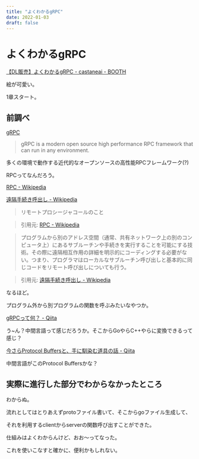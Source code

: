 ```yaml
---
title: "よくわかるgRPC"
date: 2022-01-03
draft: false
---
```

# よくわかるgRPC



[【DL販売】よくわかるgRPC - castaneai - BOOTH](https://booth.pm/ja/items/1557285)



絵が可愛い。



1章スタート。



## 前調べ



[gRPC](https://grpc.io/)



> gRPC is a modern open source high performance RPC framework that can run in any environment.



多くの環境で動作する近代的なオープンソースの高性能RPCフレームワーク(?)



RPCってなんだろう。



[RPC - Wikipedia](https://ja.wikipedia.org/wiki/RPC)



[遠隔手続き呼出し - Wikipedia](https://ja.wikipedia.org/wiki/%E9%81%A0%E9%9A%94%E6%89%8B%E7%B6%9A%E3%81%8D%E5%91%BC%E5%87%BA%E3%81%97)



> リモートプロシージャコールのこと

> 引用元: [RPC - Wikipedia](https://ja.wikipedia.org/wiki/RPC)



>プログラムから別のアドレス空間（通常、共有ネットワーク上の別のコンピュータ上）にあるサブルーチンや手続きを実行することを可能にする技術。その際に遠隔相互作用の詳細を明示的にコーディングする必要がない。つまり、プログラマはローカルなサブルーチン呼び出しと基本的に同じコードをリモート呼び出しについても行う。

> 引用元: [遠隔手続き呼出し - Wikipedia](https://ja.wikipedia.org/wiki/%E9%81%A0%E9%9A%94%E6%89%8B%E7%B6%9A%E3%81%8D%E5%91%BC%E5%87%BA%E3%81%97)



なるほど。



プログラム外から別プログラムの関数を呼ぶみたいなやつか。



[gRPCって何？ - Qiita](https://qiita.com/oohira/items/63b5ccb2bf1a913659d6)



う~ん？中間言語って感じだろうか。そこからGoやらC++やらに変換できるって感じ？



[今さらProtocol Buffersと、手に馴染む道具の話 - Qiita](https://qiita.com/yugui/items/160737021d25d761b353)



中間言語がこのProtocol Buffersかな？



## 実際に進行した部分でわからなかったところ



わからぬ。



流れとしてはとりあえずprotoファイル書いて、そこからgoファイル生成して、



それを利用するclientからserverの関数呼び出すことができた。



仕組みはよくわからんけど、おお〜ってなった。



これを使いこなすと確かに、便利かもしれない。
